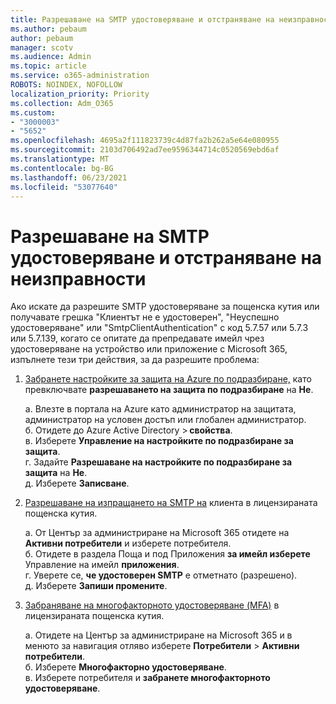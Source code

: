 ```yaml
---
title: Разрешаване на SMTP удостоверяване и отстраняване на неизправности
ms.author: pebaum
author: pebaum
manager: scotv
ms.audience: Admin
ms.topic: article
ms.service: o365-administration
ROBOTS: NOINDEX, NOFOLLOW
localization_priority: Priority
ms.collection: Adm_O365
ms.custom:
- "3000003"
- "5652"
ms.openlocfilehash: 4695a2f111823739c4d87fa2b262a5e64e080955
ms.sourcegitcommit: 2103d706492ad7ee9596344714c0520569ebd6af
ms.translationtype: MT
ms.contentlocale: bg-BG
ms.lasthandoff: 06/23/2021
ms.locfileid: "53077640"
---
```

# <a name="enable-smtp-authentication-and-troubleshooting"></a>Разрешаване на SMTP удостоверяване и отстраняване на неизправности

Ако искате да разрешите SMTP удостоверяване за пощенска кутия или получавате грешка "Клиентът не е удостоверен", "Неуспешно удостоверяване" или "SmtpClientAuthentication" с код 5.7.57 или 5.7.3 или 5.7.139, когато се опитате да препредавате имейл чрез удостоверяване на устройство или приложение с Microsoft 365, изпълнете тези три действия, за да разрешите проблема:

1. [Забранете настройките за защита на Azure по подразбиране,](/azure/active-directory/fundamentals/concept-fundamentals-security-defaults) като превключвате **разрешаването на защита по подразбиране** на **Не**.

    a. Влезте в портала на Azure като администратор на защитата, администратор на условен достъп или глобален администратор.<BR/>
    б. Отидете до Azure Active Directory > **свойства**.<BR/>
    в. Изберете **Управление на настройките по подразбиране за защита**.<BR/>
    г. Задайте **Разрешаване на настройките по подразбиране за защита** на **Не**.<BR/>
    д. Изберете **Записване**.

2. [Разрешаване на изпращането на SMTP на](/exchange/clients-and-mobile-in-exchange-online/authenticated-client-smtp-submission#enable-smtp-auth-for-specific-mailboxes) клиента в лицензираната пощенска кутия.

    a. От Център за администриране на Microsoft 365 отидете на **Активни потребители** и изберете потребителя.<BR/>
    б. Отидете в раздела Поща и под Приложения **за имейл изберете** Управление на имейл **приложения**.<BR/>
    г. Уверете се, **че удостоверен SMTP** е отметнато (разрешено).<BR/>
    д. Изберете **Запиши промените**.<BR/>

3. [Забраняване на многофакторното удостоверяване (MFA)](/microsoft-365/admin/security-and-compliance/set-up-multi-factor-authentication#turn-off-legacy-per-user-mfa) в лицензираната пощенска кутия.

    a. Отидете на Център за администриране на Microsoft 365 и в менюто за навигация отляво изберете **Потребители**  >  **Активни потребители**.<BR/>
    б. Изберете **Многофакторно удостоверяване**.<BR/>
    в. Изберете потребителя и **забранете многофакторното удостоверяване**.<BR/>
